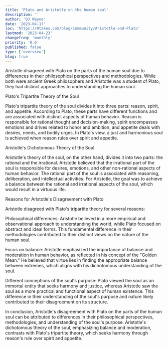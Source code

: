 ```yaml
---
title: 'Plato and Aristotle on the human soul'
description: ''
author: 'DJ Wayne'
date: '2023-04-17'
loc: 'https://9takes.com/blog/community/Aristotle-and-Plato'
lastmod: '2023-04-23'
changefreq: 'monthly'
priority: '0.6'
published: false
type: ['overview']
blog: true
---
```


<!--
Why did Aristotle disagree with Plato on the parts of the human soul? Plato said there were three parts, reason, spirit, and appetite. And Aristotle just thought there were 2 rational and the irrational -->

Aristotle disagreed with Plato on the parts of the human soul due to differences in their philosophical perspectives and methodologies. While both were ancient Greek philosophers and Aristotle was a student of Plato, they had distinct approaches to understanding the human soul.

Plato's Tripartite Theory of the Soul

Plato's tripartite theory of the soul divides it into three parts: reason, spirit, and appetite. According to Plato, these parts have different functions and are associated with distinct aspects of human behavior. Reason is responsible for rational thought and decision-making, spirit encompasses emotions and drives related to honor and ambition, and appetite deals with desires, needs, and bodily urges. In Plato's view, a just and harmonious soul is achieved when reason rules over spirit and appetite.

Aristotle's Dichotomous Theory of the Soul

Aristotle's theory of the soul, on the other hand, divides it into two parts: the rational and the irrational. Aristotle believed that the irrational part of the soul is responsible for desires, emotions, and other non-rational aspects of human behavior. The rational part of the soul is associated with reasoning, deliberation, and intellectual activities. For Aristotle, the goal was to achieve a balance between the rational and irrational aspects of the soul, which would result in a virtuous life.

Reasons for Aristotle's Disagreement with Plato

Aristotle disagreed with Plato's tripartite theory for several reasons:

Philosophical differences: Aristotle believed in a more empirical and observational approach to understanding the world, while Plato focused on abstract and ideal forms. This fundamental difference in their methodologies contributed to their distinct views on the nature of the human soul.

Focus on balance: Aristotle emphasized the importance of balance and moderation in human behavior, as reflected in his concept of the "Golden Mean." He believed that virtue lies in finding the appropriate balance between extremes, which aligns with his dichotomous understanding of the soul.

Different conceptions of the soul's purpose: Plato viewed the soul as an immortal entity that seeks harmony and justice, whereas Aristotle saw the soul as a more practical and functional aspect of human existence. This difference in their understanding of the soul's purpose and nature likely contributed to their disagreement on its structure.

In conclusion, Aristotle's disagreement with Plato on the parts of the human soul can be attributed to differences in their philosophical perspectives, methodologies, and understanding of the soul's purpose. Aristotle's dichotomous theory of the soul, emphasizing balance and moderation, contrasts with Plato's tripartite theory, which seeks harmony through reason's rule over spirit and appetite.
